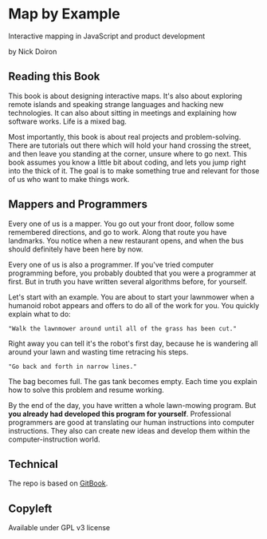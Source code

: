 Map by Example
=======
Interactive mapping in JavaScript and product development

by Nick Doiron

## Reading this Book

This book is about designing interactive maps. It's also about exploring remote
islands and speaking strange languages and hacking new technologies. It can also
about sitting in meetings and explaining how software works. Life is a mixed bag.

Most importantly, this book is about real projects and problem-solving. There are
tutorials out there which will hold your hand crossing the street, and then leave
you standing at the corner, unsure where to go next. This book assumes you know a little
bit about coding, and lets you jump right into the thick of it. The goal is to make
something true and relevant for those of us who want to make things work.

## Mappers and Programmers

Every one of us is a mapper. You go out your front door, follow some remembered
directions, and go to work. Along that route you have landmarks. You notice
when a new restaurant opens, and when the bus should definitely have been here by now.

Every one of us is also a programmer. If you've tried computer programming before,
you probably doubted that you were a programmer at first. But in truth you have
written several algorithms before, for yourself.

Let's start with an example. You are about to start your lawnmower when a humanoid
robot appears and offers to do all of the work for you. You quickly explain what to do:

    "Walk the lawnmower around until all of the grass has been cut."

Right away you can tell it's the robot's first day, because he is wandering all
around your lawn and wasting time retracing his steps.

    "Go back and forth in narrow lines."

The bag becomes full. The gas tank becomes empty. Each time you explain how to
solve this problem and resume working.

By the end of the day, you have written
a whole lawn-mowing program. But **you already had developed this program for
yourself**. Professional programmers are good at translating our human
instructions into computer instructions. They also can create new ideas and
develop them within the computer-instruction world.


## Technical

The repo is based on [GitBook](http://gitbook.io).

## Copyleft

Available under GPL v3 license
